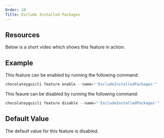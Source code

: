 ```yaml
---
Order: 10
Title: Exclude Installed Packages
---
```


## Resources

Below is a short video which shows this feature in action:

## Example

This feature can be enabled by running the following command:

```powershell
chocolateyguicli feature enable --name="'ExcludeInstalledPackages'"
```

This feaure can be disabled by running the following command:

```powershell
chocolateyguicli feature disable --name="'ExcludeInstalledPackages'"
```

## Default Value

The default value for this feature is disabled.
